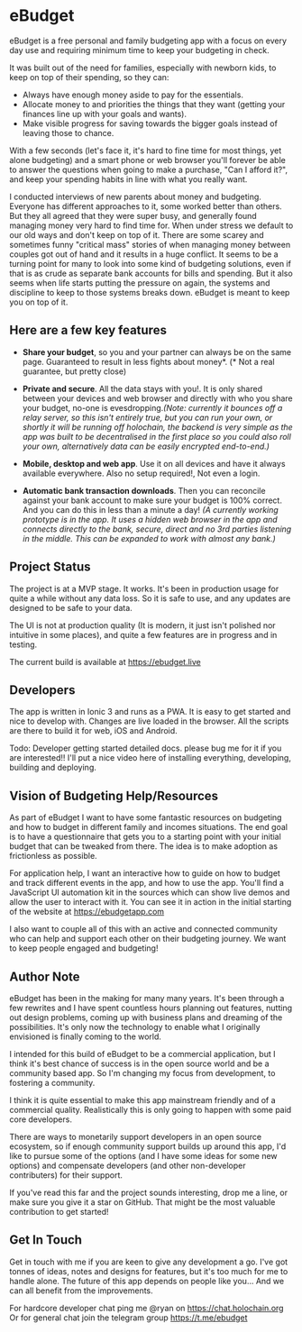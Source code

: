 # eBudget

eBudget is a free personal and family budgeting app with a focus on every day use and requiring minimum time to keep your budgeting in check.

It was built out of the need for families, especially with newborn kids, to keep on top of their spending, so they can:
- Always have enough money aside to pay for the essentials.
- Allocate money to and priorities the things that they want (getting your finances line up with your goals and wants).
- Make visible progress for saving towards the bigger goals instead of leaving those to chance.

With a few seconds (let's face it, it's hard to fine time for most things, yet alone budgeting) and a smart phone or web browser you'll forever be able to answer the questions when going to make a purchase, "Can I afford it?", and keep your spending habits in line with what you really want.

I conducted interviews of new parents about money and budgeting. Everyone has different approaches to it, some worked better than others. But they all agreed that they were super busy, and generally found managing money very hard to find time for. When under stress we default to our old ways and don't keep on top of it. There are some scarey and sometimes funny "critical mass" stories of when managing money between couples got out of hand and it results in a huge conflict. It seems to be a turning point for many to look into some kind of budgeting solutions, even if that is as crude as separate bank accounts for bills and spending. But it also seems when life starts putting the pressure on again, the systems and discipline to keep to those systems breaks down. eBudget is meant to keep you on top of it.

## Here are a few key features
- **Share your budget**, so you and your partner can always be on the same page. Guaranteed to result in less fights about money*. (* Not a real guarantee, but pretty close)

- **Private and secure**. All the data stays with you!. It is only shared between your devices and web browser and directly with who you share your budget, no-one is evesdropping.*(Note: currently it bounces off a relay server, so this isn't entirely true, but you can run your own, or shortly it will be running off holochain, the backend is very simple as the app was built to be decentralised in the first place so you could also roll your own, alternatively data can be easily encrypted end-to-end.)*

- **Mobile, desktop and web app**. Use it on all devices and have it always available everywhere. Also no setup required!, Not even a login.

- **Automatic bank transaction downloads**. Then you can reconcile against your bank account to make sure your budget is 100% correct. And you can do this in less than a minute a day! *(A currently working prototype is in the app. It uses a hidden web browser in the app and connects directly to the bank, secure, direct and no 3rd parties listening in the middle. This can be expanded to work with almost any bank.)*

## Project Status
The project is at a MVP stage. It works. It's been in production usage for quite a while without any data loss. So it is safe to use, and any updates are designed to be safe to your data.

The UI is not at production quality (It is modern, it just isn't polished nor intuitive in some places), and quite a few features are in progress and in testing.

The current build is available at https://ebudget.live

## Developers
The app is written in Ionic 3 and runs as a PWA. It is easy to get started and nice to develop with. Changes are live loaded in the browser. All the scripts are there to build it for web, iOS and Android.

Todo: Developer getting started detailed docs. please bug me for it if you are interested!! I'll put a nice video here of installing everything, developing, building and deploying.

## Vision of Budgeting Help/Resources
As part of eBudget I want to have some fantastic resources on budgeting and how to budget in different family and incomes situations. The end goal is to have a questionnaire that gets you to a starting point with your initial budget that can be tweaked from there. The idea is to make adoption as frictionless as possible.

For application help, I want an interactive how to guide on how to budget and track different events in the app, and how to use the app. You'll find a JavaScript UI automation kit in the sources which can show live demos and allow the user to interact with it. You can see it in action in the initial starting of the website at https://ebudgetapp.com

I also want to couple all of this with an active and connected community who can help and support each other on their budgeting journey. We want to keep people engaged and budgeting!

## Author Note
eBudget has been in the making for many many years. It's been through a few rewrites and I have spent countless hours planning out features, nutting out design problems, coming up with business plans and dreaming of the possibilities. It's only now the technology to enable what I originally envisioned is finally coming to the world.

I intended for this build of eBudget to be a commercial application, but I think it's best chance of success is in the open source world and be a community based app. So I'm changing my focus from development, to fostering a community.

I think it is quite essential to make this app mainstream friendly and of a commercial quality. Realistically this is only going to happen with some paid core developers.

There are ways to monetarily support developers in an open source ecosystem, so if enough community support builds up around this app, I'd like to pursue some of the options (and I have some ideas for some new options) and compensate developers (and other non-developer contributers) for their support.

If you've read this far and the project sounds interesting, drop me a line, or make sure you give it a star on GitHub. That might be the most valuable contribution to get started!

## Get In Touch

Get in touch with me if you are keen to give any development a go. I've got tonnes of ideas, notes and designs for features, but it's too much for me to handle alone. The future of this app depends on people like you... And we can all benefit from the improvements.

For hardcore developer chat ping me @ryan on https://chat.holochain.org
Or for general chat join the telegram group https://t.me/ebudget
